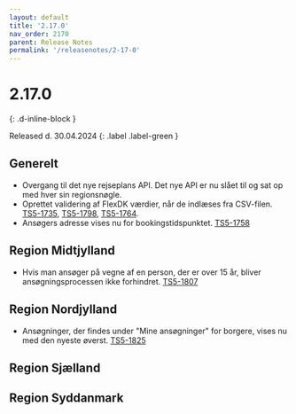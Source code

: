 ```yaml
---
layout: default
title: '2.17.0'
nav_order: 2170
parent: Release Notes
permalink: '/releasenotes/2-17-0'
---
```


# 2.17.0
{: .d-inline-block }

Released d. 30.04.2024
{: .label .label-green }

## Generelt
  - Overgang til det nye rejseplans API. Det nye API er nu slået til og sat op med hver sin regionsnøgle. 
  - Oprettet validering af FlexDK værdier, når de indlæses fra CSV-filen. [TS5-1735](https://sd.trifork.com/browse/TS5-1735), [TS5-1798](https://sd.trifork.com/browse/TS5-1798), [TS5-1764](https://sd.trifork.com/browse/TS5-1764).
  - Ansøgers adresse vises nu for bookingstidspunktet. [TS5-1758](https://sd.trifork.com/browse/TS5-1758)  

## Region Midtjylland
  - Hvis man ansøger på vegne af en person, der er over 15 år, bliver ansøgningsprocessen ikke forhindret. [TS5-1807](https://sd.trifork.com/browse/TS5-1807)

## Region Nordjylland
- Ansøgninger, der findes under "Mine ansøgninger" for borgere, vises nu med den nyeste øverst. [TS5-1825](https://sd.trifork.com/browse/TS5-1825)

## Region Sjælland

## Region Syddanmark
